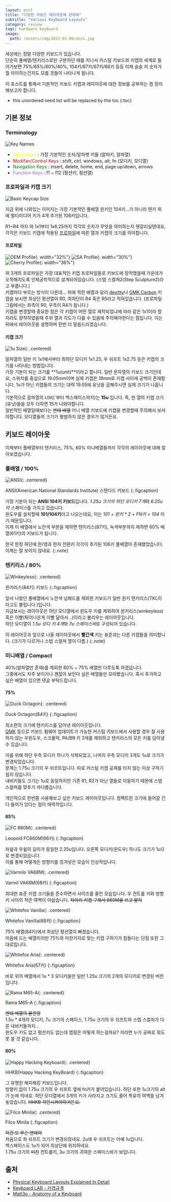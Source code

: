```yaml
---
layout: post
title: "다양한 키보드 레이아웃에 관하여"
subtitle: "Various Keyboard Layouts"
category: review
tags: hardware keyboard
image:
  path: /assets/img/2021-01-06/ansi.jpg
---
```


세상에는 정말 다양한 키보드가 있습니다.<br>
단순히 풀배열/텐키리스로만 구분하던 때를 지나서 커스텀 키보드와 키캡의 세계로 들어가보면 75%/65%/60%/40%, 104키/87키/67키/66키 등등 이제 슬슬 저 숫자가 뭘 의미하는건지도 모를 것들이 나타나게 됩니다.

이 포스트를 통해서 기본적인 키보드 키캡과 레이아웃에 대한 정보를 공부하는 겸 정리해보고자 합니다.

<!--more-->

* this unordered seed list will be replaced by the toc
{:toc}

## 기본 정보

### Terminology

![Key Names](/assets/img/2021-01-06/keynames.png)

* <span style="color:yellow">Alpha Keys</span> : 가장 기본적인 숫자/알파벳 키들 (알파키, 알파열)
* <span style="color:red">Modifier/Control Keys</span> : shift, ctrl, windows, alt, fn (모디키, 모디열)
* <span style="color:green">Navigation Keys</span> : insert, delete, home, end, page up/down, arrows
* <span style="color:mediumpurple">Function Keys</span> : f1 ~ f12 (펑션키, 펑션열)

### 프로파일과 키캡 크기

![Basic Keycap Size](/assets/img/2021-01-06/basic_keycap_size.jpg)

지금 위에 나와있는 이미지는 가장 기본적인 풀배열 윈키인 104키...가 아니라 텐키 위에 멀티미디어 키가 4개 추가된 108키입니다.

R1~R4 까지 와 1x1부터 1x6.25까지 각각의 숫자가 무엇을 의미하는지 헷갈리실텐데요, 각각은 키보드 키캡에 적용된 [프로파일](https://namu.wiki/w/%ED%82%A4%EB%B3%B4%EB%93%9C/%ED%82%A4%EC%BA%A1?from=%ED%82%A4%EC%BA%A1#s-2.4)에 따른 열과 키캡의 크기를 의미합니다.

#### 프로파일

![OEM Profile](/assets/img/2021-01-06/oem_profile.jpg){: width="32%"}
![SA Profile](/assets/img/2021-01-06/sa_profile.jpg){: width="30%"}
![Cherry Profile](/assets/img/2021-01-06/cherry_profile.jpg){: width="36%"}

위 3개의 프로파일은 가장 대표적인 키캡 프로파일들로 키보드에 장착했을때 가운데가 오목해지도록 인체공학적으로 설계되어있습니다. (스텝 스컬쳐2(Step Sculpture2)라고 부릅니다.)<br>
키캡마다 부르는 방식이 다른데... 위에 적힌 배열과 달리 [dev/tty](https://drop.com/buy/drop-matt3o-devtty-custom-keycap-set#imagecarousel)나 [GMK Carbon](https://drop.com/buy/gmk-carbon-custom-keycap-set#imagecarousel) 키캡을 보시면 최상단 펑션열이 R0, 최하단이 R4 혹은 R5라고 적혀있습니다. (프로파일 그림에서는 좌측이 R0, 우측이 R4가 됩니다.)<br>
키캡을 변경할때 중요한 점은 각 키캡이 어떤 열로 제작되었냐에 따라 같은 1x1이라 할지라도 장착하였을때 주위 열과 각도가 다를 수 있음에 주의해야한다는 점입니다. 이는 뒤에서 레이아웃을 설명하며 한번 더 말씀드리겠습니다.

#### 키캡 크기

![1u Size](/assets/img/2021-01-06/1u_keycap_size.png){: .centered}

알파열의 일반 키 1x1에서부터 최하단 모디키 1x1.25, 우 쉬프트 1x2.75 등은 키캡의 크기를 나타내는 방법입니다.<br>
가장 기본이 되는 크기를 **1u(unit)**이라고 합니다. 일반 문자열의 키보드 크기인데요, 스위치를 중심으로 *19.05mm*이며 실제 키캡은 *18mm*로 키캡 사이에 공백이 존재합니다.
1u가 아닌 키캡들의 크기는 대략 19.05에 유닛을 곱해주시면 실제 크기가 나옵니다.<br>
기본적으로 알파열의 너비(`부터 백스페이스까지)는 **15u** 입니다. 즉, 한 열의 키캡 크기(유닛)들을 모두 더하면 15가 나와야합니다.<br>
일반적인 배열일때보다는 ~~변태 배열~~ 미니 배열 키보드에 키캡을 변경할때 주의해서 보셔야합니다. 모디열들의 크기가 평범하지 않은 경우가 많거든요.

## 키보드 레이아웃

이제부터 풀배열부터 텐키리스, 75%, 60% 미니배열들까지 각각의 레이아웃에 대해 알아보겠습니다.

### 풀배열 / 100%

![ANSI](/assets/img/2021-01-06/ansi.jpg){: .centered}

ANSI(American National Standards Institute) 스탠다드 키보드
{:.figcaption}

가장 기본이 되는 **ANSI 104키 키보드**입니다. *1.25u 크기의 하단 모디키 7개*와 *6.25u의 스페이스*를 가지고 있습니다.<br>
윈도우를 설치할때 **101/104키**라고 나오는데요, 이는 _101 + 윈키 * 2 + FN키 = 104_ 이기 때문입니다.<br>
이제 이 배열에서 노란색 부분을 제하면 텐키리스(87키), 녹색부분까지 제하면 60% 배열(61키)의 키보드가 됩니다.<br>

한국 한정 하단에 한/영과 한자 전환키 각각이 추가된 106키 풀배열이 존재했었습니다. 이제는 잘 보이지 않네요.
{:.note}

### 텐키리스 / 80%

![Winkeyless](/assets/img/2021-01-06/80_winkeyless.jpg){: .centered}

윈키리스(84키) 키보드
{:.figcaption}

앞서 나왔던 풀배열에서 노란색 넘패드를 제외한 키보드가 일반 윈키 텐키리스(TKL이라고도 불립니다.)입니다.<br>
지금보시는 레이아웃은 하단 모디열에서 윈도우 키를 제외하여 윈키리스(winkeyless) 혹은 이빨(튀어나온게 이빨 닮아서...)이라고 불리우는 레이아웃입니다.<br>
하단 모디열이 *1.5u 모디 키 4개*와 *7u 스페이스바*로 구성되어 있습니다.

이 레이아웃과 앞으로 나올 레이아웃에서 **빨간색** 키는 표준과는 다른 키캡들을 의미합니다. (크기가 다르거나 스텝 스컬쳐 열이 다름.)
{:.note}

### 미니배열 / Compact

40%(알파열만 존재)를 제외한 60% ~ 75% 배열만 다루도록 하겠습니다.<br>
그중에서도 자주 보이거나 괜찮아 보인다 싶은 배열들만 모아봤습니다. 혹시 추가하고 싶은 배열이 있으면 댓글 부탁드립니다.

#### 75%

![Duck Octagon](/assets/img/2021-01-06/75_duck_octagon.jpg){: .centered}

Duck Octagon(84키)
{:.figcaption}

최소한의 크기에 텐키리스를 담아낸 레이아웃입니다.<br>
[QMK](https://docs.qmk.fm/#/) 등으로 키보드 펌웨어 업데이트가 가능한 커스텀 키보드에서 사용할 경우
잘 사용하지 않는 우윈도우, 스크롤락, PA/BR 키 3개를 제외하고 텐키리스의 모든 키를 담아낼 수 있습니다.

이를 위해 하단 우측 모디키 하나가 삭제되었고, 나머지 우측 모디키 3개도 1u로 크기가 변경되었습니다.<br>
문제는 1.75u 크기의 우 쉬프트입니다. 따로 커스텀 키캡 공제를 타지 않는 이상 구하기 쉽지 않습니다.<br>
내비키들도 크기는 1u로 동일하지만 기존 R1, R2가 아닌 열들로 이동하기 때문에 스텝 스컬쳐를 맞추기 까다롭습니다.

개인적으로 한번쯤 사용해보고 싶은 키보드 레이아웃입니다. 컴팩트한 크기에 들어갈 건 다 들어가 있다는 점이 매력적입니다.

#### 65%

![FC 660M](/assets/img/2021-01-06/65_fc660m.jpg){: .centered}

Leopold FC660M(66키)
{:.figcaption}

좌슆과 우슆의 길이가 동일한 2.25u입니다. 오른쪽 모디키(윈도우) 하나도 크기가 1u으로 변경되었습니다.<br>
이를 통해 어떻게든 방향키를 낑겨넣은 모습이 인상적입니다.

![Varmilo VA68M](/assets/img/2021-01-06/65_varmilo_va68m.jpg){: .centered}

Varmil VA68M(68키)
{:.figcaption}

최대한 표준 키캡 크기들을 준수하면서 사이즈를 줄인 모습입니다. 우 컨트롤 키와 방향키 사이의 작은 여백이 아쉽습니다.
~~차라리 키캡 구해서 660M을 쓰고 말지~~

![Whitefox Vanilla](/assets/img/2021-01-06/65_whitefox_vanilla.jpg){: .centered}

Whitefox Vanilla(68키)
{:.figcaption}

75% 배열(84키)에서 최상단 펑션열이 빠졌습니다.<br>
마음에 드는 배열이지만 75%와 마찬가지로 맞는 키캡 구하기가 힘들다는 단점 또한 그대로입니다.

![Whitefox Aria](/assets/img/2021-01-06/65_whitefox_aria.jpg){: .centered}

Whitefox Aria(67키)
{:.figcaption}

바로 위의 배열에서 1u * 3 모디키들만 일반 1.25u 크기의 2개의 모디키로 변경된 버전입니다.

![Rama M65-A](/assets/img/2021-01-06/65_rama_m65_a.jpg){: .centered}

Rama M65-A
{:.figcaption}

~~변태 배열의 끝판왕~~<br>
1.5u * 4개의 모디키, 7u 크기의 스페이스, 1.75u 크기의 우 쉬프트와 스텝 스컬처가 다른 내비키들까지...<br>
윈도우 키도 없고 펑션키도 없는데 맵핑은 어떻게 하는걸까요? 저라면 누가 공짜로 줘도 못 쓸 것 같습니다.

#### 60%

![Happy Hacking Keyboard](/assets/img/2021-01-06/60_hhkb.jpg){: .centered}

HHKB(Happy Hacking KeyBoard)
{:.figcaption}

그 유명한 해피해킹 키보드입니다.<br>
방향키 없이 1.75u 크기의 우 쉬프트 옆에 fn키가 붙어있습니다. 하단 또한 1u크기의 alt가 눈에 띄네요.
하단 모디열에서 3개의 키가 사라지고 크기도 줄어 특유의 여백을 남겨놓았습니다. ~~HHKB 각인시켜야하거든요.~~

![Filco Minila](/assets/img/2021-01-06/60_filco_minila.jpg){: .centered}

Filco Minila
{:.figcaption}

~~이건 또 무슨 변태야~~<br>
처음으로 좌 쉬프트 크기가 변경되었네요. 2u에 우 쉬프트는 아예 1u입니다.<br>
백스페이스도 1u가 되어 최상단에 위치하네요.<br>
1.75u 크기의 ~~미친~~ 컨트롤키, 3u 크기의 귀여운 스페이스바가 보입니다.

## 출처

* [Physical Keyboard Layouts Explained In Detail](https://drop.com/talk/947/physical-keyboard-layouts-explained-in-detail?utm_source=linkshare&referer=MUP8N5)
* [Keyboard LAB - 키캡규격](https://kbdlab.co.kr/index.php?mid=board_keycap&document_srl=2576)
* [Matt3o - Anatomy of a Keyboard](https://matt3o.com/anatomy-of-a-keyboard/)
